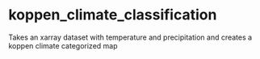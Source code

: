 # koppen_climate_classification
Takes an xarray dataset with temperature and precipitation and creates a koppen climate categorized map
